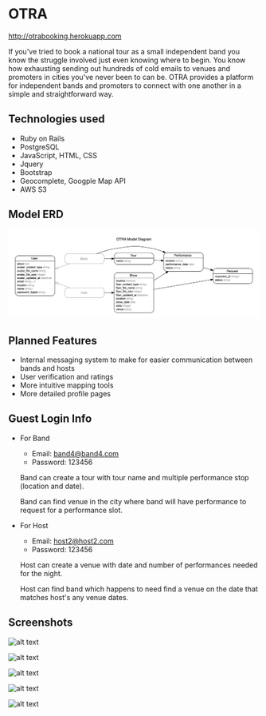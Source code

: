 # OTRA
http://otrabooking.herokuapp.com

If you've tried to book a national tour as a small independent band you know the struggle involved just even knowing where to begin. You know how exhausting sending out hundreds of cold emails to venues and promoters in cities you've never been to can be. OTRA provides a platform for independent bands and promoters to connect with one another in a simple and straightforward way. 

## Technologies used
* Ruby on Rails
* PostgreSQL
* JavaScript, HTML, CSS
* Jquery
* Bootstrap
* Geocomplete, Googple Map API
* AWS S3

## Model ERD
![alt text](https://github.com/tkhuynh/otra/blob/master/app/assets/images/model_erd.png "OTRA MODEL ERD")

## Planned Features
* Internal messaging system to make for easier communication between bands and hosts
* User verification and ratings
* More intuitive mapping tools
* More detailed profile pages

## Guest Login Info
* For Band
  - Email: band4@band4.com
  - Password: 123456
  
  Band can create a tour with tour name and multiple performance stop (location and date).

  Band can find venue in the city where band will have performance to request for a performance slot.
* For Host
  - Email: host2@host2.com
  - Password: 123456
  
  Host can create a venue with date and number of performances needed for the night.

  Host can find band which happens to need find a venue on the date that matches host's any venue dates.

## Screenshots
![alt text](https://github.com/tkhuynh/project3/blob/minorfixes/app/assets/images/screenshots/OTRAHOMESCREEN.png "Home Page")

![alt text](https://github.com/tkhuynh/project3/blob/minorfixes/app/assets/images/screenshots/OTRASIGNUPSCREEN.png "Sign Up")

![alt text](https://github.com/tkhuynh/project3/blob/minorfixes/app/assets/images/screenshots/OTRABANDSCREEN.png "Band Dashboard")

![alt text](https://github.com/tkhuynh/project3/blob/minorfixes/app/assets/images/screenshots/OTRATOURSCREEN.png "Create Tour Route")

![alt text](https://github.com/tkhuynh/project3/blob/minorfixes/app/assets/images/screenshots/OTRAHOSTSCREEN.png "Host Dashboard")
